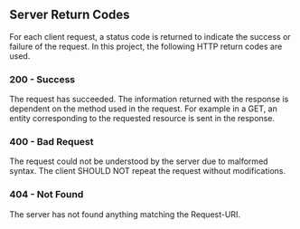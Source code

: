 ## Server Return Codes
For each client request, a status code is returned to indicate the success or failure of the request. In this project, the following HTTP return codes are used.

### 200 - Success
The request has succeeded. The information returned with the response is dependent on the method used in the request. For example in a GET, an entity corresponding to the requested resource is sent in the response.

### 400 - Bad Request
The request could not be understood by the server due to malformed syntax. The client SHOULD NOT repeat the request without modifications.

### 404 - Not Found
The server has not found anything matching the Request-URI. 
